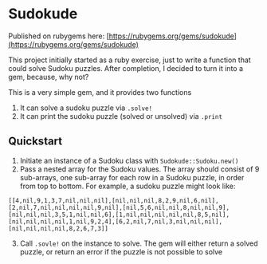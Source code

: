 Sudokude
========

Published on rubygems here: [https://rubygems.org/gems/sudokude](https://rubygems.org/gems/sudokude)

This project initially started as a ruby exercise, just to write a function that could solve Sudoku puzzles. After completion, I decided to turn it into a gem, because, why not?

This is a very simple gem, and it provides two functions
1.  It can solve a sudoku puzzle via `.solve!`
2.  It can print the sudoku puzzle (solved or unsolved) via `.print`

Quickstart
-------------
1.  Initiate an instance of a Sudoku class with `Sudokude::Sudoku.new()`
2.  Pass a nested array for the Sudoku values. The array should consist of 9 sub-arrays, one sub-array for each row in a Sudoku puzzle, in order from top to bottom. For example, a sudoku puzzle might look like:

 `[[4,nil,9,1,3,7,nil,nil,nil],[nil,nil,nil,8,2,9,nil,6,nil],[2,nil,7,nil,nil,nil,nil,9,nil],[nil,5,6,nil,nil,8,nil,nil,9],[nil,nil,nil,3,5,1,nil,nil,6],[1,nil,nil,nil,nil,nil,8,5,nil],[nil,nil,nil,nil,1,nil,9,2,4],[6,2,nil,7,nil,3,nil,nil,nil],[nil,nil,nil,nil,8,2,6,7,3]]`

3.  Call `.sovle!` on the instance to solve. The gem will either return a solved puzzle, or return an error if the puzzle is not possible to solve